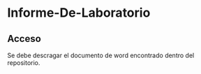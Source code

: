 # Informe-De-Laboratorio
## Acceso
Se debe descragar el documento de word encontrado dentro del repositorio. 
